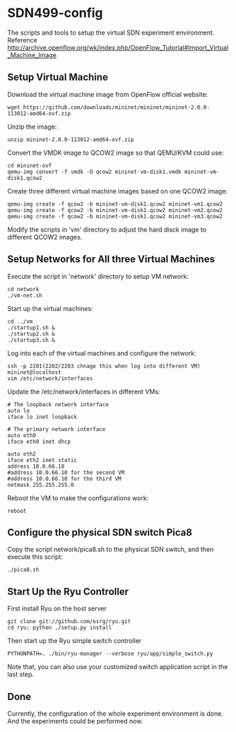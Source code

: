 # SDN499-config
The scripts and tools to setup the virtual SDN experiment environment.
Reference http://archive.openflow.org/wk/index.php/OpenFlow_Tutorial#Import_Virtual_Machine_Image

## Setup Virtual Machine
Download the virtual machine image from OpenFlow official website:

```
wget https://github.com/downloads/mininet/mininet/mininet-2.0.0-113012-amd64-ovf.zip
```

Unzip the image:

```
unzip mininet-2.0.0-113012-amd64-ovf.zip
```

Convert the VMDK image to QCOW2 image so that QEMU/KVM could use:

```
cd mininet-ovf
qemu-img convert -f vmdk -O qcow2 mininet-vm-disk1.vmdk mininet-vm-disk1.qcow2
```

Create three different virtual machine images based on one QCOW2 image:

```
qemu-img create -f qcow2 -b mininet-vm-disk1.qcow2 mininet-vm1.qcow2
qemu-img create -f qcow2 -b mininet-vm-disk1.qcow2 mininet-vm2.qcow2
qemu-img create -f qcow2 -b mininet-vm-disk1.qcow2 mininet-vm3.qcow2
```

Modify the scripts in 'vm' directory to adjust the hard disck image to different QCOW2 images.

## Setup Networks for All three Virtual Machines
Execute the script in 'network' directory to setup VM network:

```
cd network
./vm-net.sh
```

Start up the virtual machines:

```
cd ../vm
./startup1.sh &
./startup2.sh &
./startup3.sh &
```

Log into each of the virtual machines and configure the network:

```
ssh -p 2201(2202/2203 chnage this when log into different VM) mininet@localhost
vim /etc/network/interfaces
```

Update the /etc/network/interfaces in different VMs:

```
# The loopback network interface
auto lo
iface lo inet loopback

# The primary network interface
auto eth0
iface eth0 inet dhcp

auto eth2
iface eth2 inet static
address 10.0.66.10
#address 10.0.66.10	for the second VM
#address 10.0.66.10	for the third VM
netmask 255.255.255.0
```

Reboot the VM to make the configurations work:

```
reboot
```

## Configure the physical SDN switch Pica8

Copy the script network/pica8.sh to the physical SDN switch, and then execute this script:

```
./pica8.sh
```

## Start Up the Ryu Controller

First install Ryu on the host server

```
git clone git://github.com/osrg/ryu.git
cd ryu; python ./setup.py install
```

Then start up the Ryu simple switch controller

```
PYTHONPATH=. ./bin/ryu-manager --verbose ryu/app/simple_switch.py
```

Note that, you can also use your customized switch application script in the last step.

## Done

Currently, the configuration of the whole experiment environment is done. And the experiments could be performed now.
